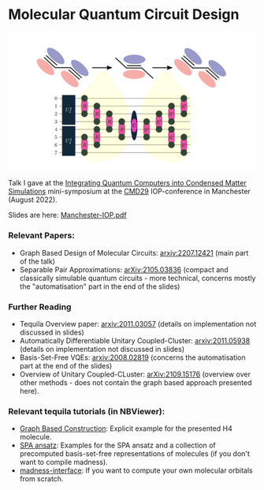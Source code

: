 # Molecular Quantum Circuit Design

<p align="center" width="100%">
<img align="middle" src="GraphCartoon.png" width=600>
</p>

Talk I gave at the [Integrating Quantum Computers into Condensed Matter Simulations](https://iop.eventsair.com/cmd29/integrating-quantum-computers-in-condensed-matter-physics-simulations) mini-symposium at the [CMD29](https://cmd29.iopconfs.org/) IOP-conference in Manchester (August 2022).  
    
Slides are here: [Manchester-IOP.pdf](Manchester-IOP.pdf)  

### Relevant Papers:
- Graph Based Design of Molecular Circuits: [arxiv:2207.12421](https://arxiv.org/abs/2207.12421) (main part of the talk)  
- Separable Pair Approximations: [arXiv:2105.03836](https://arxiv.org/abs/2105.03836) (compact and classically simulable quantum circuits - more technical, concerns mostly the "automatisation" part in the end of the slides)  

### Further Reading
- Tequila Overview paper: [arxiv:2011.03057](https://arxiv.org/abs/2011.03057) (details on implementation not discussed in slides)  
- Automatically Differentiable Unitary Coupled-Cluster: [arxiv:2011.05938](https://arxiv.org/abs/2011.05938) (details on implementation not discussed in slides)  
- Basis-Set-Free VQEs: [arxiv:2008.02819](https://arxiv.org/abs/2008.02819) (concerns the automatisation part at the end of the slides)  
- Overview of Unitary Coupled-CLuster: [arXiv:2109.15176](https://arxiv.org/abs/2109.15176) (overview over other methods - does not contain the graph based approach presented here).  

### Relevant tequila tutorials (in NBViewer):  
- [Graph Based Construction](http://nbviewer.org/github/tequilahub/tequila-tutorials/blob/main/chemistry/GraphBasedCircuitDesign.ipynb): Explicit example for the presented H4 molecule.  
- [SPA ansatz](http://nbviewer.org/github/tequilahub/tequila-tutorials/blob/main/ChemistrySeparablePairAnsatz.ipynb): Examples for the SPA ansatz and a collection of precomputed basis-set-free representations of molecules (if you don't want to compile madness).  
- [madness-interface](http://nbviewer.org/github/tequilahub/tequila-tutorials/blob/main/ChemistryMadnessInterface.ipynb): If you want to compute your own molecular orbitals from scratch.    
